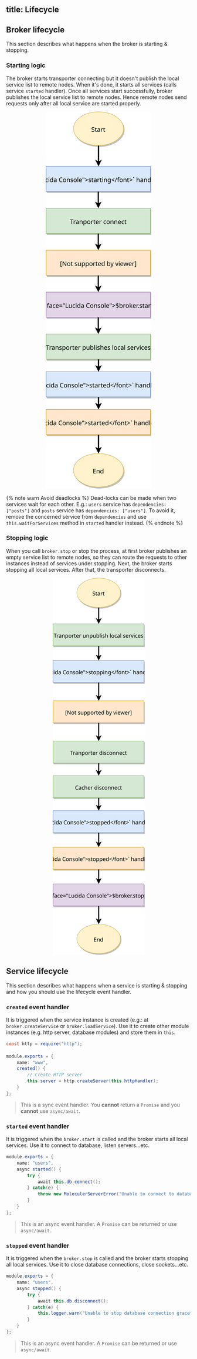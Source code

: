 title: Lifecycle
---

## Broker lifecycle
This section describes what happens when the broker is starting & stopping.

### Starting logic
The broker starts transporter connecting but it doesn't publish the local service list to remote nodes. When it's done, it starts all services (calls service `started` handler). Once all services start successfully, broker publishes the local service list to remote nodes. Hence remote nodes send requests only after all local service are started properly.

<div align="center">
    <img src="assets/lifecycle/broker-start.svg" alt="Broker starting lifecycle diagram" />
</div>

{% note warn Avoid deadlocks %}
Dead-locks can be made when two services wait for each other. E.g.: `users` service has `dependencies: ["posts"]` and `posts` service has `dependencies: ["users"]`. To avoid it, remove the concerned service from `dependencies` and use `this.waitForServices` method in `started` handler instead.
{% endnote %}

### Stopping logic
When you call `broker.stop` or stop the process, at first broker publishes an empty service list to remote nodes, so they can route the requests to other instances instead of services under stopping. Next, the broker starts stopping all local services. After that, the transporter disconnects.

<div align="center">
    <img src="assets/lifecycle/broker-stop.svg" alt="Broker stopping lifecycle diagram" />
</div>

## Service lifecycle
This section describes what happens when a service is starting & stopping and how you should use the lifecycle event handler.

### `created` event handler
It is triggered when the service instance is created (e.g.: at `broker.createService` or `broker.loadService`).
Use it to create other module instances (e.g. http server, database modules) and store them in `this`. 

```java
const http = require("http");

module.exports = {
    name: "www",
    created() {
        // Create HTTP server
        this.server = http.createServer(this.httpHandler);
    }
};
```

> This is a sync event handler. You **cannot** return a `Promise` and you **cannot** use `async/await`.

### `started` event handler
It is triggered when the `broker.start` is called and the broker starts all local services. Use it to connect to database, listen servers...etc.

```java
module.exports = {
    name: "users",
    async started() {
        try {
            await this.db.connect();
        } catch(e) {
            throw new MoleculerServerError("Unable to connect to database.", e.message);
        }
    }
};
```

> This is an async event handler. A `Promise` can be returned or use `async/await`.

### `stopped` event handler
It is triggered when the `broker.stop` is called and the broker starts stopping all local services. Use it to close database connections, close sockets...etc.

```java
module.exports = {
    name: "users",
    async stopped() {
        try {
            await this.db.disconnect();
        } catch(e) {
            this.logger.warn("Unable to stop database connection gracefully.", e);
        }
    }
};
```

> This is an async event handler. A `Promise` can be returned or use `async/await`.

